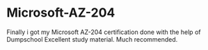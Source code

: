 # Microsoft-AZ-204
Finally i got my Microsoft AZ-204 certification done with the help of Dumpschool Excellent study material. Much recommended. 
